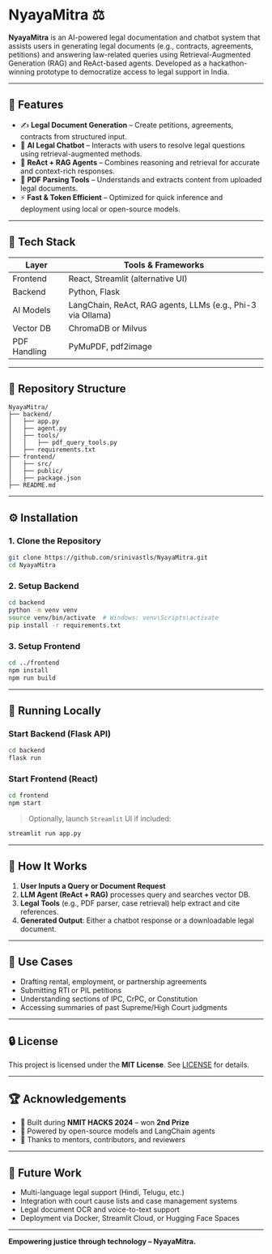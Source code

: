 
# NyayaMitra ⚖️

**NyayaMitra** is an AI-powered legal documentation and chatbot system that assists users in generating legal documents (e.g., contracts, agreements, petitions) and answering law-related queries using Retrieval-Augmented Generation (RAG) and ReAct-based agents. Developed as a hackathon-winning prototype to democratize access to legal support in India.

---

## 🚀 Features

- ✍️ **Legal Document Generation** – Create petitions, agreements, contracts from structured input.
- 🤖 **AI Legal Chatbot** – Interacts with users to resolve legal questions using retrieval-augmented methods.
- 🧠 **ReAct + RAG Agents** – Combines reasoning and retrieval for accurate and context-rich responses.
- 🧾 **PDF Parsing Tools** – Understands and extracts content from uploaded legal documents.
- ⚡ **Fast & Token Efficient** – Optimized for quick inference and deployment using local or open-source models.

---

## 🧱 Tech Stack

| Layer         | Tools & Frameworks                          |
|---------------|---------------------------------------------|
| Frontend      | React, Streamlit (alternative UI)           |
| Backend       | Python, Flask                               |
| AI Models     | LangChain, ReAct, RAG agents, LLMs (e.g., Phi-3 via Ollama) |
| Vector DB     | ChromaDB or Milvus                          |
| PDF Handling  | PyMuPDF, pdf2image                          |

---

## 📁 Repository Structure

```
NyayaMitra/
├── backend/
│   ├── app.py
│   ├── agent.py
│   ├── tools/
│   │   ├── pdf_query_tools.py
│   ├── requirements.txt
├── frontend/
│   ├── src/
│   ├── public/
│   ├── package.json
├── README.md
```

---

## ⚙️ Installation

### 1. Clone the Repository

```bash
git clone https://github.com/srinivastls/NyayaMitra.git
cd NyayaMitra
```

### 2. Setup Backend

```bash
cd backend
python -m venv venv
source venv/bin/activate  # Windows: venv\Scripts\activate
pip install -r requirements.txt
```

### 3. Setup Frontend

```bash
cd ../frontend
npm install
npm run build
```

---

## 🧪 Running Locally

### Start Backend (Flask API)

```bash
cd backend
flask run
```

### Start Frontend (React)

```bash
cd frontend
npm start
```

> Optionally, launch `Streamlit` UI if included:
```bash
streamlit run app.py
```

---

## 🧠 How It Works

1. **User Inputs a Query or Document Request**
2. **LLM Agent (ReAct + RAG)** processes query and searches vector DB.
3. **Legal Tools** (e.g., PDF parser, case retrieval) help extract and cite references.
4. **Generated Output**: Either a chatbot response or a downloadable legal document.

---

## 🎯 Use Cases

- Drafting rental, employment, or partnership agreements
- Submitting RTI or PIL petitions
- Understanding sections of IPC, CrPC, or Constitution
- Accessing summaries of past Supreme/High Court judgments

---

## 🔒 License

This project is licensed under the **MIT License**. See [LICENSE](./LICENSE) for details.

---

## 🏆 Acknowledgements

- 🏅 Built during **NMIT HACKS 2024** – won **2nd Prize**
- 🔗 Powered by open-source models and LangChain agents
- 🙏 Thanks to mentors, contributors, and reviewers

---

## 📌 Future Work

- Multi-language legal support (Hindi, Telugu, etc.)
- Integration with court cause lists and case management systems
- Legal document OCR and voice-to-text support
- Deployment via Docker, Streamlit Cloud, or Hugging Face Spaces

---

**Empowering justice through technology – NyayaMitra.**
